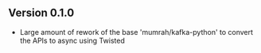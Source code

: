 Version 0.1.0
-------------

* Large amount of rework of the base 'mumrah/kafka-python' to convert the APIs to async using Twisted
